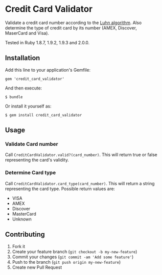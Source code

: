 # Credit Card Validator

Validate a credit card number according to the [Luhn algorithm](http://en.wikipedia.org/wiki/Luhn_algorithm). Also determine the type of credit card by its number (AMEX, Discover, MaserCard and Visa).

Tested in Ruby 1.8.7, 1.9.2, 1.9.3 and 2.0.0.

## Installation

Add this line to your application's Gemfile:

    gem 'credit_card_validator'

And then execute:

    $ bundle

Or install it yourself as:

    $ gem install credit_card_validator

## Usage

### Validate Card number

Call `CreditCardValidator.valid?(card_number)`. This will return true or false representing the card's validity.

### Determine Card type

Call `CreditCardValidator.card_type(card_number)`. This will return a string representing the card type. Possible return values are:

- VISA
- AMEX
- Discover
- MasterCard
- Unknown

## Contributing

1. Fork it
2. Create your feature branch (`git checkout -b my-new-feature`)
3. Commit your changes (`git commit -am 'Add some feature'`)
4. Push to the branch (`git push origin my-new-feature`)
5. Create new Pull Request
